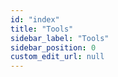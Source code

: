 ```yaml
---
id: "index"
title: "Tools"
sidebar_label: "Tools"
sidebar_position: 0
custom_edit_url: null
---
```

